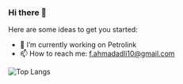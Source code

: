 ### Hi there 👋

Here are some ideas to get you started:

- 🔭 I’m currently working on Petrolink
- 📫 How to reach me: f.ahmadadli10@gmail.com

![Top Langs](https://github-readme-stats.vercel.app/api/top-langs/?username=anuraghazra&hide_progress=true)
